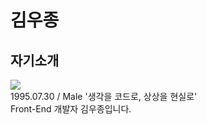 # 김우종
## 자기소개
<img src="https://user-images.githubusercontent.com/65944245/99877290-4d385a80-2c40-11eb-9cb1-cd0d0c93f787.jpg"> <br>
1995.07.30 / Male
'생각을 코드로, 상상을 현실로' <br>
Front-End 개발자 김우종입니다.
